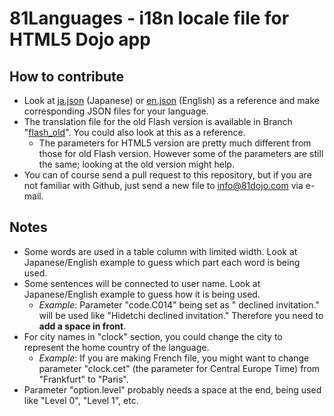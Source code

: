 # 81Languages - i18n locale file for HTML5 Dojo app

## How to contribute

* Look at [ja.json](https://github.com/Hidetchi/81Languages/blob/master/ja.json) (Japanese) or [en.json](https://github.com/Hidetchi/81Languages/blob/master/en.json) (English) as a reference and make corresponding JSON files for your language.
* The translation file for the old Flash version is available in Branch "[flash_old](https://github.com/Hidetchi/81Languages/tree/flash_old)". You could also look at this as a reference.
  * The parameters for HTML5 version are pretty much different from those for old Flash version. However some of the parameters are still the same; looking at the old version might help.
* You can of course send a pull request to this repository, but if you are not familiar with Github, just send a new file to info@81dojo.com via e-mail.

## Notes

* Some words are used in a table column with limited width. Look at Japanese/English example to guess which part each word is being used.
* Some sentences will be connected to user name. Look at Japanese/English example to guess how it is being used.
  * *Example*: Parameter "code.C014" being set as " declined invitation." will be used like "Hidetchi declined invitation." Therefore you need to **add a space in front**.
* For city names in "clock" section, you could change the city to represent the home country of the language.
  * *Example*: If you are making French file, you might want to change parameter "clock.cet" (the parameter for Central Europe Time) from "Frankfurt" to "Paris".
* Parameter "option.level" probably needs a space at the end, being used like "Level 0", "Level 1", etc.
